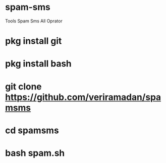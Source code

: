 # spam-sms
Tools Spam Sms All Oprator

# pkg install git
# pkg install bash
# git clone https://github.com/veriramadan/spamsms
# cd spamsms
# bash spam.sh
